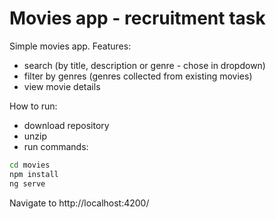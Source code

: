 # Movies app - recruitment task

Simple movies app. Features:
- search (by title, description or genre - chose in dropdown)
- filter by genres (genres collected from existing movies)
- view movie details

How to run:
- download repository
- unzip
- run commands:
```sh
cd movies
npm install
ng serve
```
Navigate to http://localhost:4200/

